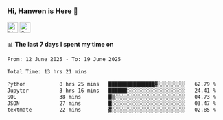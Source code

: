 ### Hi, Hanwen is Here 👋
<p>
	<a href="https://www.linkedin.com/in/liu-hanwen/"><img src="https://img.shields.io/badge/@hanwen-0A66C2?style=flat&logo=LinkedIn&logoColor=white" alt="Linkedin"  height="25px"/></a> 
	<a href="https://scholar.google.com/citations?user=HDF0su0AAAAJ"><img src="https://img.shields.io/badge/scholar-4385FE.svg?&style=plastic&logo=google-scholar&logoColor=white" alt="Google Scholar" height="25px"> </a>
</p>

📊 **The last 7 days I spent my time on** 
<!--START_SECTION:waka-->

```txt
From: 12 June 2025 - To: 19 June 2025

Total Time: 13 hrs 21 mins

Python           8 hrs 25 mins   ███████████████▓░░░░░░░░░   62.79 %
Jupyter          3 hrs 16 mins   ██████░░░░░░░░░░░░░░░░░░░   24.41 %
SQL              38 mins         █▒░░░░░░░░░░░░░░░░░░░░░░░   04.73 %
JSON             27 mins         █░░░░░░░░░░░░░░░░░░░░░░░░   03.47 %
textmate         22 mins         ▓░░░░░░░░░░░░░░░░░░░░░░░░   02.85 %
```

<!--END_SECTION:waka-->


<!--
**david990917/david990917** is a ✨ _special_ ✨ repository because its `README.md` (this file) appears on your GitHub profile.

Here are some ideas to get you started:

- 🔭 I’m currently working on ...
- 🌱 I’m currently learning ...
- 👯 I’m looking to collaborate on ...
- 🤔 I’m looking for help with ...
- 💬 Ask me about ...
- 📫 How to reach me: ...
- 😄 Pronouns: ...
- ⚡ Fun fact: ...
-->
